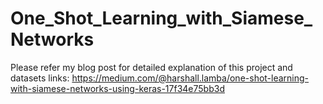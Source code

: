 # One_Shot_Learning_with_Siamese_Networks

Please refer my blog post for detailed explanation of this project and datasets links: https://medium.com/@harshall.lamba/one-shot-learning-with-siamese-networks-using-keras-17f34e75bb3d
